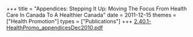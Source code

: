 +++
title = "Appendices: Stepping It Up: Moving The Focus From Health Care In Canada To A Healthier Canada"
date = 2011-12-15
themes = ["Health Promotion"]
types = ["Publications"]
+++
[2.40.1-HealthPromo_appendicesDec2010.pdf](/files/2.40.1-HealthPromo_appendicesDec2010.pdf)
